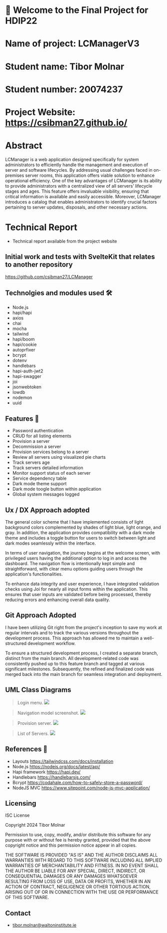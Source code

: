 # 👋 Welcome to the Final Project for HDIP22

# Name of project: LCManagerV3
# Student name: Tibor Molnar
# Student number: 20074237
# Project Website: https://csibman27.github.io/
 
# Abstract

LCManager is a web application designed specifically for system administrators to efficiently handle the management and execution of server and software lifecycles. By addressing usual challenges faced in on-premises server rooms, this application offers viable solution to enhance operational efficiency. One of the key advantages of LCManager is its ability to provide administrators with a centralized view of all servers’ lifecycle stages and ages. This feature offers invaluable visibility, ensuring that critical information is available and easily accessible. Moreover, LCManager introduces a catalog that enables administrators to identify crucial factors pertaining to server updates, disposals, and other necessary actions.

# Technical Report

+ Technical report available from the project website

## Initial work and tests with SvelteKit that relates to another repository
https://github.com/csibman27/LCManager

## Technolgies and modules used 🛠️

+ Node.js
+ hapi/hapi
+ axios
+ chai
+ mocha
+ tailwind
+ hapi/boom
+ hapi/cookie
+ autoprfixer
+ bcrypt
+ dotenv
+ handlebars
+ hapi-auth-jwt2
+ hapi-swagger
+ joi
+ jsonwebtoken
+ lowdb
+ nodemon
+ uuid

## Features 🤖

+ Password authentication
+ CRUD for all listing elements
+ Provision a server
+ Decommission a server
+ Provision services belong to a server
+ Review all servers using visualized pie charts
+ Track servers age
+ Track servers detailed information
+ Monitor support status of each server
+ Service dependency table
+ Dark mode theme support
+ Dark mode toogle button within application
+ Global system messages logged 

## Ux / DX Approach adopted
The general color scheme that I have implemented consists of light background colors complemented by shades of light blue, light orange, and gray. In addition, the application provides compatibility with a dark mode theme and includes a toggle button for users to switch between light and dark modes seamlessly within the interface.

In terms of user navigation, the journey begins at the welcome screen, with privileged users having the additional option to log in and access the dashboard. The navigation flow is intentionally kept simple and straightforward, with clear menu options guiding users through the application's functionalities.

To enhance data integrity and user experience, I have integrated validation checks using Joi for nearly all input forms within the application. This ensures that user inputs are validated before being processed, thereby reducing errors and enhancing overall data quality.


## Git Approach Adopted 

I have been utilizing Git right from the project's inception to save my work at regular intervals and to track the various versions throughout the development process. This approach has allowed me to maintain a well-structured development workflow.

To ensure a structured development process, I created a separate branch, distinct from the main branch. All development-related code was consistently pushed up to this feature branch and tagged at various significant milestones. Subsequently, the refined and finalized code was merged back into the main branch for seamless integration and deployment.


## UML Class Diagrams

> Login menu.
![][login]

> Navigation model screenshot.
![][nav_model]


> Provision server.
![][provision]

> List of Servers.
![][list_menu]



## References 📖

* Layouts
https://tailwindcss.com/docs/installation
* Node.js
https://nodejs.org/docs/latest/api/
* Hapi framework
https://hapi.dev/
* Handlebars
https://handlebarsjs.com/
* Bcrypt
https://codahale.com/how-to-safely-store-a-password/
* NodeJS MVC
https://www.sitepoint.com/node-js-mvc-application/


  

## Licensing

ISC License

Copyright 2024 Tibor Molnar

Permission to use, copy, modify, and/or distribute this software for any purpose with or without fee is hereby granted, provided that the above copyright notice and this permission notice appear in all copies.

THE SOFTWARE IS PROVIDED "AS IS" AND THE AUTHOR DISCLAIMS ALL WARRANTIES WITH REGARD TO THIS SOFTWARE INCLUDING ALL IMPLIED WARRANTIES OF MERCHANTABILITY AND FITNESS. IN NO EVENT SHALL THE AUTHOR BE LIABLE FOR ANY SPECIAL, DIRECT, INDIRECT, OR CONSEQUENTIAL DAMAGES OR ANY DAMAGES WHATSOEVER RESULTING FROM LOSS OF USE, DATA OR PROFITS, WHETHER IN AN ACTION OF CONTRACT, NEGLIGENCE OR OTHER TORTIOUS ACTION, ARISING OUT OF OR IN CONNECTION WITH THE USE OR PERFORMANCE OF THIS SOFTWARE.


## Contact

* tibor.molnar@waltoninstitute.ie

[login]: ./public/misc/login.png
[nav_model]: ./public/misc/menu.png
[list_menu]: ./public/misc/list-servers.png
[provision]: ./public/misc/provision-server.png
